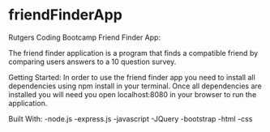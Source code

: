 # friendFinderApp

Rutgers Coding Bootcamp Friend Finder App:

The friend finder application is a program that finds a compatible friend by comparing users answers to a 10 question survey.

Getting Started:
In order to use the friend finder app you need to install all dependencies using npm install in your terminal.
Once all dependencies are installed you will need you open localhost:8080 in your browser to run the application.

Built With:
-node.js
-express.js
-javascript
-JQuery
-bootstrap
-html
-css

